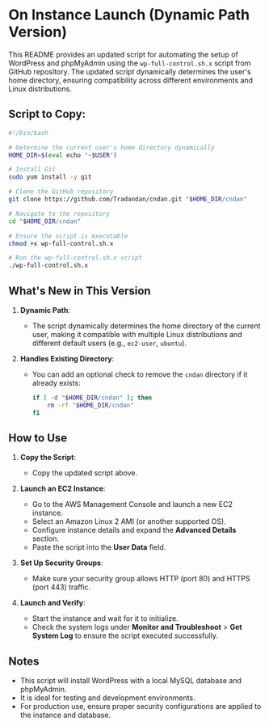 # On Instance Launch (Dynamic Path Version)

This README provides an updated script for automating the setup of WordPress and phpMyAdmin using the `wp-full-control.sh.x` script from GitHub repository. The updated script dynamically determines the user's home directory, ensuring compatibility across different environments and Linux distributions.

## Script to Copy:
```bash
#!/bin/bash

# Determine the current user's home directory dynamically
HOME_DIR=$(eval echo "~$USER")

# Install Git
sudo yum install -y git

# Clone the GitHub repository
git clone https://github.com/Tradandan/cndan.git "$HOME_DIR/cndan"

# Navigate to the repository
cd "$HOME_DIR/cndan"

# Ensure the script is executable
chmod +x wp-full-control.sh.x

# Run the wp-full-control.sh.x script
./wp-full-control.sh.x
```

## What's New in This Version
1. **Dynamic Path**:
   - The script dynamically determines the home directory of the current user, making it compatible with multiple Linux distributions and different default users (e.g., `ec2-user`, `ubuntu`).
   
2. **Handles Existing Directory**:
   - You can add an optional check to remove the `cndan` directory if it already exists:
     ```bash
     if [ -d "$HOME_DIR/cndan" ]; then
         rm -rf "$HOME_DIR/cndan"
     fi
     ```

## How to Use
1. **Copy the Script**:
   - Copy the updated script above.

2. **Launch an EC2 Instance**:
   - Go to the AWS Management Console and launch a new EC2 instance.
   - Select an Amazon Linux 2 AMI (or another supported OS).
   - Configure instance details and expand the **Advanced Details** section.
   - Paste the script into the **User Data** field.

3. **Set Up Security Groups**:
   - Make sure your security group allows HTTP (port 80) and HTTPS (port 443) traffic.

4. **Launch and Verify**:
   - Start the instance and wait for it to initialize.
   - Check the system logs under **Monitor and Troubleshoot** > **Get System Log** to ensure the script executed successfully.

## Notes
- This script will install WordPress with a local MySQL database and phpMyAdmin.
- It is ideal for testing and development environments.
- For production use, ensure proper security configurations are applied to the instance and database.

